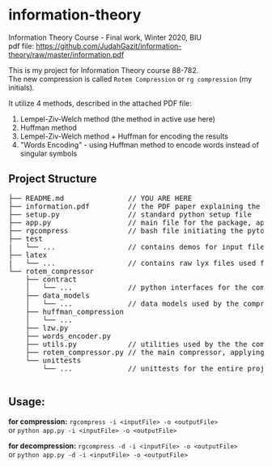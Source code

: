 # information-theory
Information Theory Course - Final work, Winter 2020, BIU <br>
pdf file: https://github.com/JudahGazit/information-theory/raw/master/information.pdf

This is my project for Information Theory course 88-782. <br>
The new compression is called `Rotem Compression` or `rg compression` (my initials).

It utilize 4 methods, described in the attached PDF file:
<ol>
<li>Lempel-Ziv-Welch method  (the method in active use here)</li>
<li>Huffman method</li>
<li>Lempel-Ziv-Welch method + Huffman for encoding the results</li>
<li>"Words Encoding" - using Huffman method to encode words instead of singular symbols</li>
</ol>


<h2>Project Structure</h2>
<pre>
├── README.md               // YOU ARE HERE
├── information.pdf         // the PDF paper explaining the project
├── setup.py                // standard python setup file
├── app.py                  // main file for the package, applying the compression on user input
├── rgcompress              // bash file initiating the pyton app.py
├── test                    
|   └── ...                 // contains demos for input file, zip compression and rg compression
├── latex                    
|   └── ...                 // contains raw lyx files used for making the pdf file
└── rotem_compressor
    ├── contract
    │   └── ...             // python interfaces for the compression methods
    ├── data_models
    │   └── ...             // data models used by the compression methods
    ├── huffman_compression
    │   └── ...
    ├── lzw.py
    ├── words_encoder.py
    ├── utils.py            // utilities used by the the compression methods 
    ├── rotem_compressor.py // the main compressor, applying multiple compressions on top of each other
    └── unittests
        └── ...             // unittests for the entire project 

</pre>

<h2>Usage:</h2>

<b>for compression:</b>
`rgcompress -i <inputFile> -o <outputFile>`<br>
or `python app.py -i <inputFile> -o <outputFile>`


<b>for decompression:</b> 
 `rgcompress -d -i <inputFile> -o <outputFile>`<br>
or `python app.py -d -i <inputFile> -o <outputFile>`
